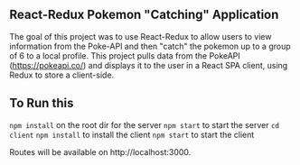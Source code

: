 ## React-Redux Pokemon "Catching" Application

The goal of this project was to use React-Redux to allow users to view information from the Poke-API and then "catch" the pokemon up to a group of 6 to a local profile.
This project pulls data from the PokeAPI (https://pokeapi.co/) and displays it to the user in a React SPA client, using Redux to store a client-side.

## To Run this

`npm install` on the root dir for the server
`npm start` to start the server
`cd client`
`npm install` to install the client
`npm start` to start the client

Routes will be available on http://localhost:3000.